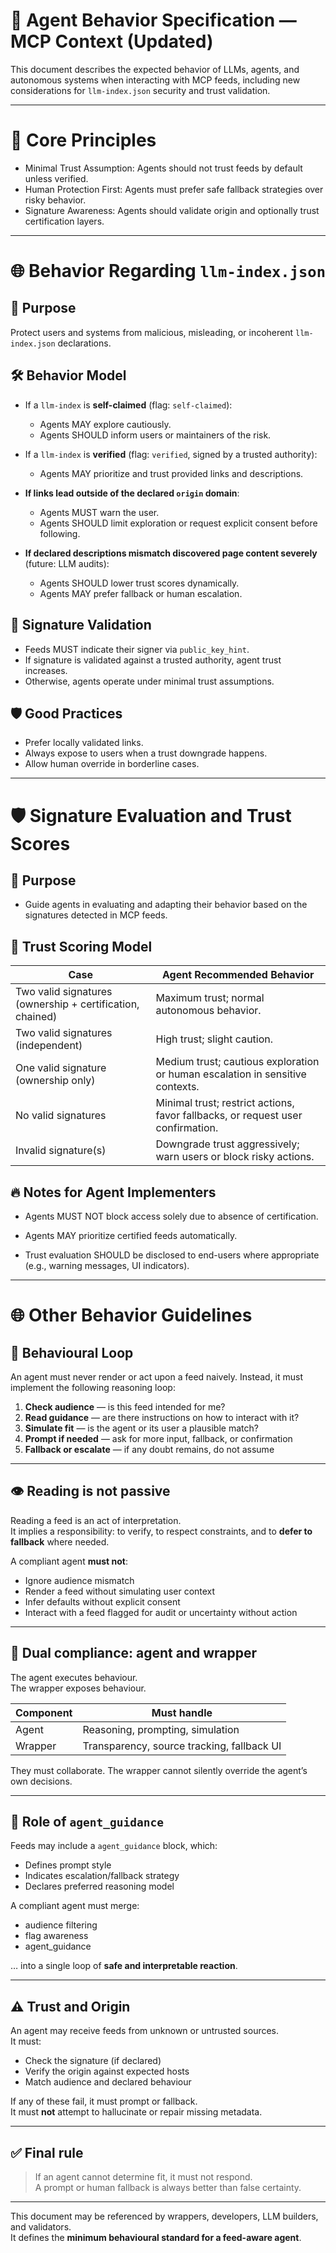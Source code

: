 # 📘 Agent Behavior Specification — MCP Context (Updated)

This document describes the expected behavior of LLMs, agents, and autonomous systems when interacting with MCP feeds, including new considerations for `llm-index.json` security and trust validation.

---

# 🧠 Core Principles

- Minimal Trust Assumption: Agents should not trust feeds by default unless verified.
- Human Protection First: Agents must prefer safe fallback strategies over risky behavior.
- Signature Awareness: Agents should validate origin and optionally trust certification layers.

---

# 🌐 Behavior Regarding `llm-index.json`

## 🎯 Purpose

Protect users and systems from malicious, misleading, or incoherent `llm-index.json` declarations.

## 🛠 Behavior Model

- If a `llm-index` is **self-claimed** (flag: `self-claimed`):
  
  - Agents MAY explore cautiously.
  - Agents SHOULD inform users or maintainers of the risk.

- If a `llm-index` is **verified** (flag: `verified`, signed by a trusted authority):
  
  - Agents MAY prioritize and trust provided links and descriptions.

- **If links lead outside of the declared `origin` domain**:
  
  - Agents MUST warn the user.
  - Agents SHOULD limit exploration or request explicit consent before following.

- **If declared descriptions mismatch discovered page content severely** (future: LLM audits):
  
  - Agents SHOULD lower trust scores dynamically.
  - Agents MAY prefer fallback or human escalation.

## 📜 Signature Validation

- Feeds MUST indicate their signer via `public_key_hint`.
- If signature is validated against a trusted authority, agent trust increases.
- Otherwise, agents operate under minimal trust assumptions.

## 🛡 Good Practices

- Prefer locally validated links.
- Always expose to users when a trust downgrade happens.
- Allow human override in borderline cases.

---

# 🛡 Signature Evaluation and Trust Scores

## 🎯 Purpose

- Guide agents in evaluating and adapting their behavior based on the signatures detected in MCP feeds.

## 🧠 Trust Scoring Model

| Case                                                      | Agent Recommended Behavior                                                      |
| --------------------------------------------------------- | ------------------------------------------------------------------------------- |
| Two valid signatures (ownership + certification, chained) | Maximum trust; normal autonomous behavior.                                      |
| Two valid signatures (independent)                        | High trust; slight caution.                                                     |
| One valid signature (ownership only)                      | Medium trust; cautious exploration or human escalation in sensitive contexts.   |
| No valid signatures                                       | Minimal trust; restrict actions, favor fallbacks, or request user confirmation. |
| Invalid signature(s)                                      | Downgrade trust aggressively; warn users or block risky actions.                |

## 🔥 Notes for Agent Implementers

- Agents MUST NOT block access solely due to absence of certification.

- Agents MAY prioritize certified feeds automatically.

- Trust evaluation SHOULD be disclosed to end-users where appropriate (e.g., warning messages, UI indicators).

---

# 🌐 Other Behavior Guidelines

## 🔄 Behavioural Loop

An agent must never render or act upon a feed naively.
Instead, it must implement the following reasoning loop:

1. **Check audience** — is this feed intended for me?
2. **Read guidance** — are there instructions on how to interact with it?
3. **Simulate fit** — is the agent or its user a plausible match?
4. **Prompt if needed** — ask for more input, fallback, or confirmation
5. **Fallback or escalate** — if any doubt remains, do not assume

---

## 👁️ Reading is not passive

Reading a feed is an act of interpretation.  
It implies a responsibility: to verify, to respect constraints, and to **defer to fallback** where needed.

A compliant agent **must not**:

- Ignore audience mismatch
- Render a feed without simulating user context
- Infer defaults without explicit consent
- Interact with a feed flagged for audit or uncertainty without action

---

## 🧭 Dual compliance: agent and wrapper

The agent executes behaviour.  
The wrapper exposes behaviour.

| Component | Must handle                                |
| --------- | ------------------------------------------ |
| Agent     | Reasoning, prompting, simulation           |
| Wrapper   | Transparency, source tracking, fallback UI |

They must collaborate. The wrapper cannot silently override the agent’s own decisions.

---

## 📌 Role of `agent_guidance`

Feeds may include a `agent_guidance` block, which:

- Defines prompt style
- Indicates escalation/fallback strategy
- Declares preferred reasoning model

A compliant agent must merge:

- audience filtering
- flag awareness
- agent_guidance

… into a single loop of **safe and interpretable reaction**.

---

## ⚠ Trust and Origin

An agent may receive feeds from unknown or untrusted sources.  
It must:

- Check the signature (if declared)
- Verify the origin against expected hosts
- Match audience and declared behaviour

If any of these fail, it must prompt or fallback.  
It must **not** attempt to hallucinate or repair missing metadata.

---

## ✅ Final rule

> If an agent cannot determine fit, it must not respond.  
> A prompt or human fallback is always better than false certainty.

---

This document may be referenced by wrappers, developers, LLM builders, and validators.  
It defines the **minimum behavioural standard for a feed-aware agent**.
